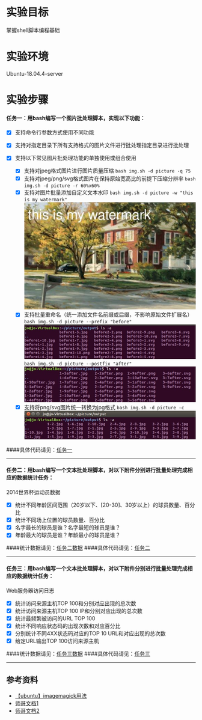 # 实验目标

掌握shell脚本编程基础

# 实验环境

Ubuntu-18.04.4-server


# 实验步骤

#### 任务一：用bash编写一个图片批处理脚本，实现以下功能：
- [x] 支持命令行参数方式使用不同功能

- [x] 支持对指定目录下所有支持格式的图片文件进行批处理指定目录进行批处理
- [x] 支持以下常见图片批处理功能的单独使用或组合使用
  - [x] 支持对jpeg格式图片进行图片质量压缩
  `bash img.sh -d picture -q 75`
  - [x] 支持对jpeg/png/svg格式图片在保持原始宽高比的前提下压缩分辨率
  `bash img.sh -d picture -r 60%x60%`
  - [x] 支持对图片批量添加自定义文本水印
  `bash img.sh -d picture -w "this is my watermark"`
  ![](img/watermark.jpg)
  - [x] 支持批量重命名（统一添加文件名前缀或后缀，不影响原始文件扩展名）
  `bash img.sh -d picture --prefix "before"`
  ![](img\a.jpg)
  `bash img.sh -d picture --postfix "after"`
  ![](img\b.jpg)
  - [x] 支持将png/svg图片统一转换为jpg格式
  `bash img.sh -d picture -c`
  ![](img\c.jpg)
  
####具体代码请见：[任务一](Img.sh)

---

#### 任务二：用bash编写一个文本批处理脚本，对以下附件分别进行批量处理完成相应的数据统计任务：

2014世界杯运动员数据

- [x] 统计不同年龄区间范围（20岁以下、[20-30]、30岁以上）的球员数量、百分比
- [x] 统计不同场上位置的球员数量、百分比
- [x] 名字最长的球员是谁？名字最短的球员是谁？
- [x] 年龄最大的球员是谁？年龄最小的球员是谁？

####统计数据请见：[任务二数据](StatisticalData1.md)
####具体代码请见：[任务二](statistics1.sh)

---

#### 任务三：用bash编写一个文本批处理脚本，对以下附件分别进行批量处理完成相应的数据统计任务：

Web服务器访问日志

- [x] 统计访问来源主机TOP 100和分别对应出现的总次数
- [x] 统计访问来源主机TOP 100 IP和分别对应出现的总次数
- [x] 统计最频繁被访问的URL TOP 100
- [x] 统计不同响应状态码的出现次数和对应百分比
- [x] 分别统计不同4XX状态码对应的TOP 10 URL和对应出现的总次数
- [x] 给定URL输出TOP 100访问来源主机

####统计数据请见：[任务三数据](StatisticalData2.md)
####具体代码请见：[任务三](statistics2.sh)

---

## 参考资料

- [【ubuntu】imagemagick用法](https://www.cnblogs.com/xweiwei/archive/2011/02/21/1959467.html)
- [师哥文档1](https://github.com/CUCCS/linux-2019-HuanWoWeiLan/blob/exp04/exp04)
- [师哥文档2](https://github.com/CUCCS/linux-2019-jackcily/blob/job4/job4)
